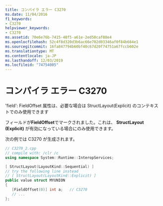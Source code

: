 ```yaml
---
title: コンパイラ エラー C3270
ms.date: 11/04/2016
f1_keywords:
- C3270
helpviewer_keywords:
- C3270
ms.assetid: 70e6e76b-7415-48f5-a61e-2ed50caf08e4
ms.openlocfilehash: 52c4f8d320d3b6ac66e702d03346af0f84b664e1
ms.sourcegitcommit: 16fa847794b60bf40c67d20f74751a67fccb602e
ms.translationtype: MT
ms.contentlocale: ja-JP
ms.lasthandoff: 12/03/2019
ms.locfileid: "74754005"
---
```

# <a name="compiler-error-c3270"></a>コンパイラ エラー C3270

'field': FieldOffset 属性は、必要な場合は StructLayout(Explicit) のコンテキストでのみ使用できます

フィールドが**FieldOffset**でマークされました。これは、 **StructLayout (Explicit)** が有効になっている場合にのみ使用できます。

次の例では C3270 が生成されます。

```cpp
// C3270_2.cpp
// compile with: /clr /c
using namespace System::Runtime::InteropServices;

[ StructLayout(LayoutKind::Sequential) ]
// try the following line instead
// [ StructLayout(LayoutKind::Explicit) ]
public value struct MYUNION
{
   [FieldOffset(0)] int a;   // C3270
   // ...
};
```

